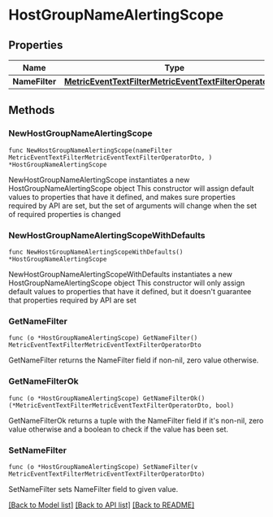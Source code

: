 # HostGroupNameAlertingScope

## Properties

Name | Type | Description | Notes
------------ | ------------- | ------------- | -------------
**NameFilter** | [**MetricEventTextFilterMetricEventTextFilterOperatorDto**](MetricEventTextFilterMetricEventTextFilterOperatorDto.md) |  | 

## Methods

### NewHostGroupNameAlertingScope

`func NewHostGroupNameAlertingScope(nameFilter MetricEventTextFilterMetricEventTextFilterOperatorDto, ) *HostGroupNameAlertingScope`

NewHostGroupNameAlertingScope instantiates a new HostGroupNameAlertingScope object
This constructor will assign default values to properties that have it defined,
and makes sure properties required by API are set, but the set of arguments
will change when the set of required properties is changed

### NewHostGroupNameAlertingScopeWithDefaults

`func NewHostGroupNameAlertingScopeWithDefaults() *HostGroupNameAlertingScope`

NewHostGroupNameAlertingScopeWithDefaults instantiates a new HostGroupNameAlertingScope object
This constructor will only assign default values to properties that have it defined,
but it doesn't guarantee that properties required by API are set

### GetNameFilter

`func (o *HostGroupNameAlertingScope) GetNameFilter() MetricEventTextFilterMetricEventTextFilterOperatorDto`

GetNameFilter returns the NameFilter field if non-nil, zero value otherwise.

### GetNameFilterOk

`func (o *HostGroupNameAlertingScope) GetNameFilterOk() (*MetricEventTextFilterMetricEventTextFilterOperatorDto, bool)`

GetNameFilterOk returns a tuple with the NameFilter field if it's non-nil, zero value otherwise
and a boolean to check if the value has been set.

### SetNameFilter

`func (o *HostGroupNameAlertingScope) SetNameFilter(v MetricEventTextFilterMetricEventTextFilterOperatorDto)`

SetNameFilter sets NameFilter field to given value.



[[Back to Model list]](../README.md#documentation-for-models) [[Back to API list]](../README.md#documentation-for-api-endpoints) [[Back to README]](../README.md)


